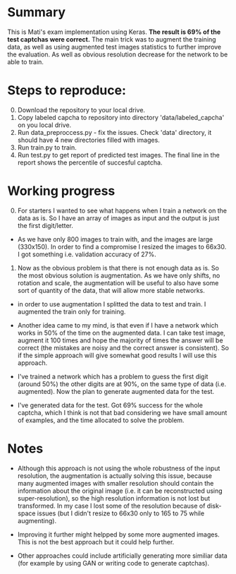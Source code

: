 Summary
===== 

This is Mati's exam implementation using Keras. __The result is 69% of the test captchas were correct.__ The main trick was to augment the training data, as well as using augmented test images statistics to further improve the evaluation. As well as obvious resolution decrease for the network to be able to train. 

Steps to reproduce: 
====== 

0. Download the repository to your local drive. 
1. Copy labeled capcha to repository into directory 'data/labeled_capcha' on you local drive. 
2. Run data_preproccess.py - fix the issues. Check 'data' directory, it should have 4 new directories filled with images. 
3. Run train.py to train. 
4. Run test.py to get report of predicted test images. The final line in the report shows the percentile of succesful captcha. 

Working progress
=======

0. For starters I wanted to see what happens when I train a network on the data as is. So I have an array of images as input and the output 
is just the first digit/letter. 

- As we have only 800 images to train with, and the images are large (330x150). In order to find a compromise I resized the images to 66x30. I got 
something i.e. validation accuracy of 27%.

1. Now as the obvious problem is that there is not enough data as is. So the most obvious solution is augmentation. As we have only shifts, 
no rotation and scale, the augmentation will be useful to also have some sort of quantity of the data, that will allow more stable networks. 

- in order to use augmentation I splitted the data to test and train. I augmented the train only for training. 

- Another idea came to my mind, is that even if I have a network which works in 50% of the time on the augmented data. I can take test image, augment it 100 times and hope the majority of times the answer will be correct (the mistakes are noisy and the correct answer is consistent). So if the simple approach will give somewhat good results I will use this approach. 

- I've trained a network which has a problem to guess the first digit (around 50%) the other digits are at 90%, on the same type of data (i.e. augmented). Now the plan to generate augmented data for the test. 

- I've generated data for the test. Got 69% success for the whole captcha, which I think is not that bad considering we have small amount of examples, and the time allocated to solve the problem. 


Notes
==== 

- Although this approach is not using the whole robustness of the input resolution, the augmentation is actually solving this issue, because many augmented images with smaller resolution should contain the information about the original image (i.e. it can be reconstructed using super-resolution), so the high resolution information is not lost but transformed. In my case I lost some of the resolution because of disk-space issues (but I didn't resize to 66x30 only to 165 to 75 while augmenting).

- Improving it further might helpped by some more augmented images. This is not the best approach but it could help further. 

- Other approaches could include artificially generating more similiar data (for example by using GAN or writing code to generate captchas). 
